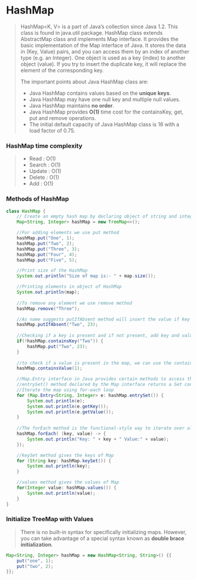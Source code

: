 # HashMap
>HashMap<K, V> is a part of Java’s collection since Java 1.2. This class is found in java.util package. HashMap class extends AbstractMap class and implements Map interface. 
>It provides the basic implementation of the Map interface of Java. It stores the data in (Key, Value) pairs, and you can access them by an index of another type (e.g. an Integer). One object is used as a key (index) to another object (value). 
>If you try to insert the duplicate key, it will replace the element of the corresponding key.
>
>The important points about Java HashMap class are:
>
>* Java HashMap contains values based on the **unique keys**.
>* Java HashMap may have one null key and multiple null values.
>* Java HashMap maintains **no order**.
>* Java HashMap provides **O(1)** time cost for the containsKey, get, put and remove operations.
>* The initial default capacity of Java HashMap class is 16 with a load factor of 0.75.

### HashMap time complexity    
>* Read   : O(1)
>* Search : O(1)
>* Update : O(1)
>* Delete : O(1)
>* Add    : O(1)

### Methods of HashMap
```java
class HashMap {
    // Create an empty hash map by declaring object of string and integer type
    Map<String, Integer> hashMap = new TreeMap<>();

    //For adding elements we use put method
    hashMap.put("One", 1);
    hashMap.put("Two", 2);
    hashMap.put("Three", 3);
    hashMap.put("Four", 4);
    hashMap.put("Five", 5);

    //Print size of the HashMap
    System.out.println("Size of map is:- " + map.size());

    //Printing elements in object of HashMap
    System.out.println(map);
  
    //To remove any element we use remove method
    hashMap.remove("Three");

    //As name suggests putIfAbsent method will insert the value if key "Two" is not present
    hashMap.putIfAbsent("Two", 23);
    
    //Checking if a key is present and if not present, add key and value.
    if(!hashMap.containsKey("Two")) {
        hashMap.put("Two", 23);
    }
  
    //to check if a value is present in the map, we can use the containsValue() method
    hashMap.containsValue(1);

    //Map.Entry interface in Java provides certain methods to access the entry in the Map.
    //entrySet() method declared by the Map interface returns a Set containing the map entries.
    //Iterate the map using for-each loop
    for (Map.Entry<String, Integer> e: hashMap.entrySet()) {
        System.out.println(e);
        System.out.println(e.getKey());
        System.out.println(e.getValue());
    }
  
    //The forEach method is the functional-style way to iterate over all elements in the map:
    hashMap.forEach( (key, value) -> {
        System.out.println("Key: " + key + " Value:" + value);
    });

    //keySet method gives the keys of Map
    for (String key: hashMap.keySet()) {
        System.out.println(key);
    }

    //values method gives the values of Map
    for(Integer value: hashMap.values()) {
        System.out.println(value);
    }
}
```

### Initialize TreeMap with Values
>There is no built-in syntax for specifically initializing maps. However, you can take advantage of a special syntax known as **double brace initialization**. 
```java
Map<String, Integer> hashMap = new HashMap<String, String>() {{
    put("one", 1); 
    put("two", 2);
}};
```
